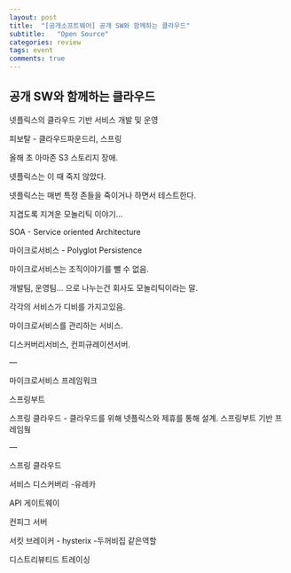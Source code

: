 ```yaml
---
layout: post
title:  "[공개소프트웨어] 공개 SW와 함께하는 클라우드"
subtitle:   "Open Source"
categories: review
tags: event
comments: true
---
```


## 공개 SW와 함께하는 클라우드

넷플릭스의 클라우드 기반 서비스 개발 및 운영

피보탈 - 클라우드파운드리, 스프링

올해 초 아마존 S3 스토리지 장애.

넷플릭스는 이 때 죽지 않았다.

넷플릭스는 매번 특정 존들을 죽이거나 하면서 테스트한다.

지겹도록 지겨운 모놀리틱 이야기…

SOA - Service oriented Architecture

마이크로서비스 - Polyglot Persistence

마이크로서비스는 조직이야기를 뺄 수 없음.

개발팀, 운영팀… 으로 나누는건 회사도 모놀리틱이라는 말.

각각의 서비스가 디비를 가지고있음.

마이크로서비스를 관리하는 서비스.

디스커버리서비스, 컨피규레이션서버.

—

마이크로서비스 프레임워크

스프링부트

스프링 클라우드 - 클라우드를 위해 넷플릭스와 제휴를 통해 설계. 스프링부트 기반 프레임웤

—

스프링 클라우드

서비스 디스커버리 -유레카

API 게이트웨이

컨피그 서버

서킷 브레이커 - hysterix -두꺼비집 같은역할

디스트리뷰티드 트레이싱

